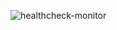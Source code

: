 ![healthcheck-monitor](https://user-images.githubusercontent.com/119147462/233757676-33db1dad-70eb-4481-a374-2e8ef723f388.png)
